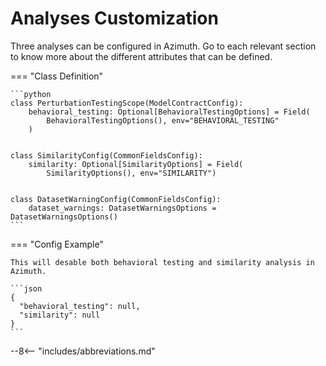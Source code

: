 # Analyses Customization

Three analyses can be configured in Azimuth. Go to each relevant section to know more about the
different attributes that can be defined.

=== "Class Definition"

    ```python
    class PerturbationTestingScope(ModelContractConfig):
        behavioral_testing: Optional[BehavioralTestingOptions] = Field(
            BehavioralTestingOptions(), env="BEHAVIORAL_TESTING"
        )


    class SimilarityConfig(CommonFieldsConfig):
        similarity: Optional[SimilarityOptions] = Field(
            SimilarityOptions(), env="SIMILARITY")


    class DatasetWarningConfig(CommonFieldsConfig):
        dataset_warnings: DatasetWarningsOptions = DatasetWarningsOptions()
    ```

=== "Config Example"

    This will desable both behavioral testing and similarity analysis in Azimuth.

    ```json
    {
      "behavioral_testing": null,
      "similarity": null
    }
    ```

--8<-- "includes/abbreviations.md"
